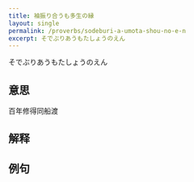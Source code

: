 ```yaml
---
title: 袖振り合うも多生の縁
layout: single
permalink: /proverbs/sodeburi-a-umota-shou-no-e-n
excerpt: そでぶりあうもたしょうのえん
---
```


そでぶりあうもたしょうのえん

## 意思

百年修得同船渡

## 解释

## 例句

